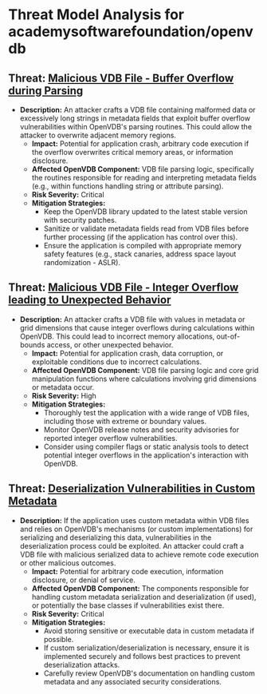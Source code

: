 # Threat Model Analysis for academysoftwarefoundation/openvdb

## Threat: [Malicious VDB File - Buffer Overflow during Parsing](./threats/malicious_vdb_file_-_buffer_overflow_during_parsing.md)

*   **Description:** An attacker crafts a VDB file containing malformed data or excessively long strings in metadata fields that exploit buffer overflow vulnerabilities within OpenVDB's parsing routines. This could allow the attacker to overwrite adjacent memory regions.
    *   **Impact:** Potential for application crash, arbitrary code execution if the overflow overwrites critical memory areas, or information disclosure.
    *   **Affected OpenVDB Component:** VDB file parsing logic, specifically the routines responsible for reading and interpreting metadata fields (e.g., within functions handling string or attribute parsing).
    *   **Risk Severity:** Critical
    *   **Mitigation Strategies:**
        *   Keep the OpenVDB library updated to the latest stable version with security patches.
        *   Sanitize or validate metadata fields read from VDB files before further processing (if the application has control over this).
        *   Ensure the application is compiled with appropriate memory safety features (e.g., stack canaries, address space layout randomization - ASLR).

## Threat: [Malicious VDB File - Integer Overflow leading to Unexpected Behavior](./threats/malicious_vdb_file_-_integer_overflow_leading_to_unexpected_behavior.md)

*   **Description:** An attacker crafts a VDB file with values in metadata or grid dimensions that cause integer overflows during calculations within OpenVDB. This could lead to incorrect memory allocations, out-of-bounds access, or other unexpected behavior.
    *   **Impact:** Potential for application crash, data corruption, or exploitable conditions due to incorrect calculations.
    *   **Affected OpenVDB Component:** VDB file parsing logic and core grid manipulation functions where calculations involving grid dimensions or metadata occur.
    *   **Risk Severity:** High
    *   **Mitigation Strategies:**
        *   Thoroughly test the application with a wide range of VDB files, including those with extreme or boundary values.
        *   Monitor OpenVDB release notes and security advisories for reported integer overflow vulnerabilities.
        *   Consider using compiler flags or static analysis tools to detect potential integer overflows in the application's interaction with OpenVDB.

## Threat: [Deserialization Vulnerabilities in Custom Metadata](./threats/deserialization_vulnerabilities_in_custom_metadata.md)

*   **Description:** If the application uses custom metadata within VDB files and relies on OpenVDB's mechanisms (or custom implementations) for serializing and deserializing this data, vulnerabilities in the deserialization process could be exploited. An attacker could craft a VDB file with malicious serialized data to achieve remote code execution or other malicious outcomes.
    *   **Impact:** Potential for arbitrary code execution, information disclosure, or denial of service.
    *   **Affected OpenVDB Component:**  The components responsible for handling custom metadata serialization and deserialization (if used), or potentially the base classes if vulnerabilities exist there.
    *   **Risk Severity:** Critical
    *   **Mitigation Strategies:**
        *   Avoid storing sensitive or executable data in custom metadata if possible.
        *   If custom serialization/deserialization is necessary, ensure it is implemented securely and follows best practices to prevent deserialization attacks.
        *   Carefully review OpenVDB's documentation on handling custom metadata and any associated security considerations.

